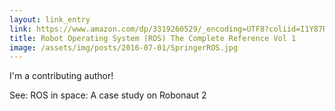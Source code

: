 ```yaml
---
layout: link_entry
link: https://www.amazon.com/dp/3319260529/_encoding=UTF8?coliid=I1Y87RX8RTX0I5&colid=1M8OFKMYORXSO&psc=0
title: Robot Operating System (ROS) The Complete Reference Vol 1
image: /assets/img/posts/2016-07-01/SpringerROS.jpg
---
```


I'm a contributing author!

See: ROS in space: A case study on Robonaut 2
